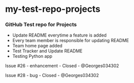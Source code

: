 # my-test-repo-projects

### GitHub Test repo for Projects
* Update README everytime a feature is added
* Every team member is responsible for updating README
* Team home page added
* Test Tracker and Update README
* Testing Python app






Issue #26 - enhancement - Closed - @Georges034302

Issue #28 - bug - Closed - @Georges034302
